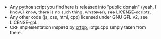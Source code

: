 * Any python script you find here is released into "public domain"
(yeah, I know, I know, there is no such thing, whatever), see LICENSE-scripts.
* Any other code (js, css, html, cpp) licensed under GNU GPL v2, see LICENSE-gpl.
* CRF implementation inspired by [crfpp](https://github.com/taku910/crfpp), lbfgs.cpp simply taken from there.
